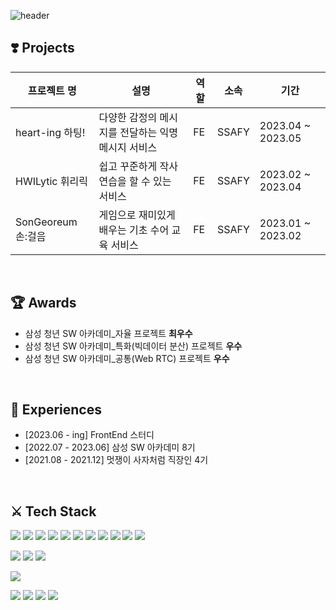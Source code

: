 ![header](https://capsule-render.vercel.app/api?type=rect&color=timeGradient&height=120&section=header&text=Ga%20Eun&fontSize=50&fontColor=ffffff)

<!--
**haegomm/haegomm** is a ✨ _special_ ✨ repository because its `README.md` (this file) appears on your GitHub profile.

Here are some ideas to get you started:

- 🔭 I’m currently working on ...
- 🌱 I’m currently learning ...
- 👯 I’m looking to collaborate on ...
- 🤔 I’m looking for help with ...
- 💬 Ask me about ...
- 📫 How to reach me: ...
- 😄 Pronouns: ...
- ⚡ Fun fact: ...
-->

## ❣️ Projects

|프로젝트 명|설명|역할|소속|기간|
|------|---|---|---|---|
|heart-ing 하팅!|다양한 감정의 메시지를 전달하는 익명 메시지 서비스|FE|SSAFY|2023.04 ~ 2023.05|
|HWILytic 휘리릭|쉽고 꾸준하게 작사 연습을 할 수 있는 서비스|FE|SSAFY|2023.02 ~ 2023.04|
|SonGeoreum 손:걸음|게임으로 재미있게 배우는 기초 수어 교육 서비스|FE|SSAFY|2023.01 ~ 2023.02|

<br>

## 🏆 Awards

* 삼성 청년 SW 아카데미_자율 프로젝트 **최우수**
* 삼성 청년 SW 아카데미_특화(빅데이터 분산) 프로젝트 **우수**
* 삼성 청년 SW 아카데미_공통(Web RTC) 프로젝트 **우수**

<br>

## 🏃 Experiences

* [2023.06 - ing] FrontEnd 스터디
* [2022.07 - 2023.06] 삼성 SW 아카데미 8기
* [2021.08 - 2021.12] 멋쟁이 사자처럼 직장인 4기

<br>

## ⚔️ Tech Stack

<img src="https://img.shields.io/badge/HTML5-E34F26?style=flat&logo=html5&logoColor=white"/></a>
<img src="https://img.shields.io/badge/CSS3-1572B6?style=flat&logo=css3&logoColor=white"/></a>
<img src="https://img.shields.io/badge/Javascript-F7DF1E?style=flat&logo=javascript&logoColor=white"/></a>
<img src="https://img.shields.io/badge/Typescript-3178C6?style=flat&logo=typescript&logoColor=white"/></a>
<img src="https://img.shields.io/badge/React-61DAFB?style=flat&logo=react&logoColor=white"/></a>
<img src="https://img.shields.io/badge/Redux-764ABC?style=flat&logo=redux&logoColor=white"/></a>
<img src="https://img.shields.io/badge/Rcoil-3578E5?style=flat&logo=recoil&logoColor=white"/></a>
<img src="https://img.shields.io/badge/Vue-4FC08D?style=flat&logo=vuedotjs&logoColor=white"/></a>
<img src="https://img.shields.io/badge/Vuex-4FC08D?style=flat&logo=vuedotjs&logoColor=white"/></a>
<img src="https://img.shields.io/badge/Python-3776AB?style=flat&logo=python&logoColor=white"/></a>
<img src="https://img.shields.io/badge/MySQL-4479A1?style=flat&logo=mysql&logoColor=white"/></a>

<img src="https://img.shields.io/badge/Tailwind-06B6D4?style=flat&logo=tailwindcss&logoColor=white"/></a>
<img src="https://img.shields.io/badge/StyledComponents-DB7093?style=flat&logo=styledcomponents&logoColor=white"/></a>
<img src="https://img.shields.io/badge/Sass-CC6699?style=flat&logo=sass&logoColor=white"/></a>

<img src="https://img.shields.io/badge/Figma-F24E1E?style=flat&logo=figma&logoColor=white"/></a>

<img src="https://img.shields.io/badge/Git-F05032?style=flat&logo=git&logoColor=white"/></a>
<img src="https://img.shields.io/badge/Github-181717?style=flat&logo=github&logoColor=white"/></a>
<img src="https://img.shields.io/badge/Notion-000000?style=flat&logo=notion&logoColor=white"/></a>
<img src="https://img.shields.io/badge/Jira-0052CC?style=flat&logo=jira&logoColor=white"/></a>
